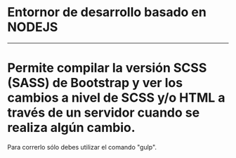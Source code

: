 # Entornor de desarrollo basado en NODEJS
---

# Permite compilar la versión SCSS (SASS) de Bootstrap y ver los cambios a nivel de SCSS y/o HTML a través de un servidor cuando se realiza algún cambio.

Para correrlo sólo debes utilizar el comando "gulp".
